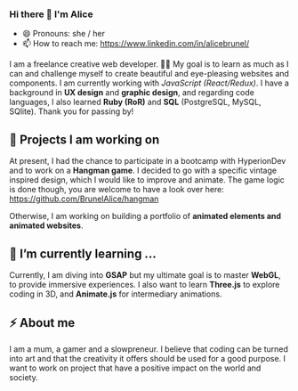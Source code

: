### Hi there 👋 I'm Alice
- 😄 Pronouns: she / her
- 📫 How to reach me: https://www.linkedin.com/in/alicebrunel/

I am a freelance creative web developer. 🙏🏽 My goal is to learn as much as I can and challenge myself to create beautiful and eye-pleasing websites and components. I am currently working with *JavaScript (React/Redux)*. I have a background in **UX design** and **graphic design**, and regarding code languages, I also learned **Ruby (RoR)** and **SQL** (PostgreSQL, MySQL, SQlite). Thank you for passing by!

## 🔭 Projects I am working on
At present, I had the chance to participate in a bootcamp with HyperionDev and to work on a **Hangman game**. I decided to go with a specific vintage inspired design, which I would like to improve and animate. The game logic is done though, you are welcome to have a look over here: https://github.com/BrunelAlice/hangman

Otherwise, I am working on building a portfolio of **animated elements and animated websites**. 

## 🌱 I’m currently learning ...
Currently, I am diving into **GSAP** but my ultimate goal is to master **WebGL**, to provide immersive experiences. I also want to learn **Three.js** to explore coding in 3D, and **Animate.js** for intermediary animations.

## ⚡ About me
I am a mum, a gamer and a slowpreneur. I believe that coding can be turned into art and that the creativity it offers should be used for a good purpose. I want to work on project that have a positive impact on the world and society.
